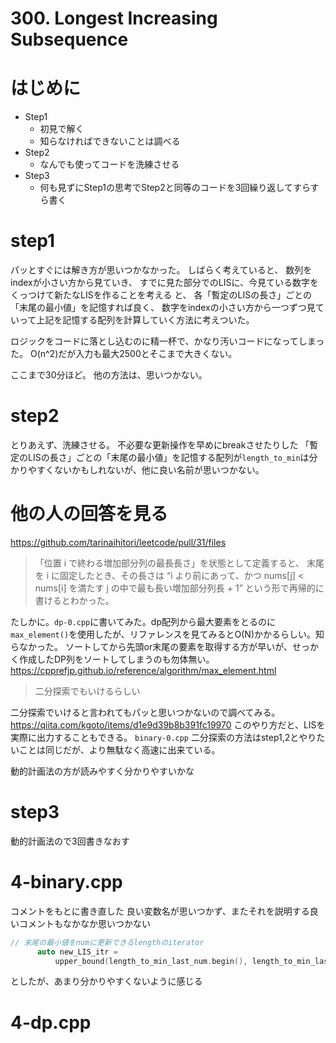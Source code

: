 # 300. Longest Increasing Subsequence
# はじめに
 - Step1
     - 初見で解く
     - 知らなければできないことは調べる
 - Step2
     - なんでも使ってコードを洗練させる
 - Step3
     - 何も見ずにStep1の思考でStep2と同等のコードを3回繰り返してすらすら書く

# step1
パッとすぐには解き方が思いつかなかった。
しばらく考えていると、
数列をindexが小さい方から見ていき、
すでに見た部分でのLISに、今見ている数字をくっつけて新たなLISを作ることを考える
と、
各「暫定のLISの長さ」ごとの「末尾の最小値」を記憶すれば良く、
数字をindexの小さい方から一つずつ見ていって上記を記憶する配列を計算していく方法に考えついた。

ロジックをコードに落とし込むのに精一杯で、かなり汚いコードになってしまった。
O(n^2)だが入力も最大2500とそこまで大きくない。

ここまで30分ほど。
他の方法は、思いつかない。
# step2
とりあえず、洗練させる。
不必要な更新操作を早めにbreakさせたりした
「暫定のLISの長さ」ごとの「末尾の最小値」を記憶する配列が`length_to_min`は分かりやすくないかもしれないが、他に良い名前が思いつかない。

# 他の人の回答を見る
https://github.com/tarinaihitori/leetcode/pull/31/files
> 「位置 i で終わる増加部分列の最長長さ」を状態として定義すると、
 末尾を i に固定したとき、その長さは “i より前にあって、かつ nums[j] < nums[i] を満たす j の中で最も長い増加部分列長 + 1”
 という形で再帰的に書けるとわかった。

たしかに。`dp-0.cpp`に書いてみた。dp配列から最大要素をとるのに`max_element()`を使用したが、リファレンスを見てみるとO(N)かかるらしい。知らなかった。
ソートしてから先頭or末尾の要素を取得する方が早いが、せっかく作成したDP列をソートしてしまうのも勿体無い。<https://cpprefjp.github.io/reference/algorithm/max_element.html>

> 二分探索でもいけるらしい

二分探索でいけると言われてもパッと思いつかないので調べてみる。<https://qiita.com/kgoto/items/d1e9d39b8b391fc19970>
このやり方だと、LISを実際に出力することもできる。
`binary-0.cpp`
二分探索の方法はstep1,2とやりたいことは同じだが、より無駄なく高速に出来ている。

動的計画法の方が読みやすく分かりやすいかな

# step3
動的計画法ので3回書きなおす

# 4-binary.cpp
コメントをもとに書き直した
良い変数名が思いつかず、またそれを説明する良いコメントもなかなか思いつかない
```cpp
// 末尾の最小値をnumに更新できるlengthのiterator
      auto new_LIS_itr =
          upper_bound(length_to_min_last_num.begin(), length_to_min_last_num.end(), num - 1);
```
としたが、あまり分かりやすくないように感じる


# 4-dp.cpp




